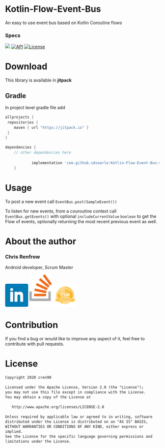 # Kotlin-Flow-Event-Bus
An easy to use event bus based on Kotlin Coroutine flows

### Specs
[![](https://jitpack.io/v/sdsearle/Kotlin-Flow-Event-Bus.svg)](https://jitpack.io/#sdsearle/Kotlin-Flow-Event-Bus) [![API](https://img.shields.io/badge/API-16%2B-orange.svg?style=flat)](https://android-arsenal.com/api?level=16) [![License](https://img.shields.io/badge/License-Apache%202.0-blue.svg)](https://opensource.org/licenses/Apache-2.0)

# Download

This library is available in **jitpack**

## Gradle
In project level gradle file add 
```gradle
allprojects {
 repositories {
    maven { url "https://jitpack.io" }
 }
}
```
 
```gradle
dependencies {
    // other dependencies here
    
	        implementation 'com.github.sdsearle:Kotlin-Flow-Event-Bus:<version>'
	}
```

# Usage
To post a new event call `EventBus.post(SampleEvent())`

To listen for new events, from a couroutine context call `EventBus.getEvents()` with optional `includeCurrentValue` `boolean` to get the Flow of events, optionally returning the most recent previous event as well.

# About the author

### Chris Renfrow
Android developer, Scrum Master

<a href='https://www.linkedin.com/in/crenfrow90?trk=profile-badge'><img src="https://github.com/cren90/icons/blob/master/linkedin.png" width="75" alt="Profile for Chris Renfrow on LinkedIn"></a> <a href="https://stackexchange.com/users/1000035"><img src="https://github.com/cren90/icons/blob/master/stackoverflow.png" width="75" alt="profile for cren90 on Stack Exchange, a network of free, community-driven Q&amp;A sites"></a> <a href="https://www.scrumalliance.org/community/profile/crenfrow2"><img src="https://github.com/cren90/icons/blob/master/seal-csm.png" width="75" alt="Profile for Chris Renfrow on Scrum Alliance Community."></a>

# Contribution

If you find a bug or would like to improve any aspect of it, feel free to contribute with pull requests.

# License

```
Copyright 2020 cren90

Licensed under the Apache License, Version 2.0 (the "License");
you may not use this file except in compliance with the License.
You may obtain a copy of the License at

   http://www.apache.org/licenses/LICENSE-2.0

Unless required by applicable law or agreed to in writing, software
distributed under the License is distributed on an "AS IS" BASIS,
WITHOUT WARRANTIES OR CONDITIONS OF ANY KIND, either express or implied.
See the License for the specific language governing permissions and
limitations under the License.
```


<script type="text/javascript" src="https://platform.linkedin.com/badges/js/profile.js" async defer></script>
